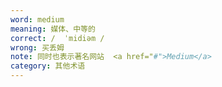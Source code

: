 ```yaml
---
word: medium
meaning: 媒体、中等的
correct: /  ˈmidiəm /
wrong: 买丢姆
note: 同时也表示著名网站  <a href="#">Medium</a>
category: 其他术语
---
```

